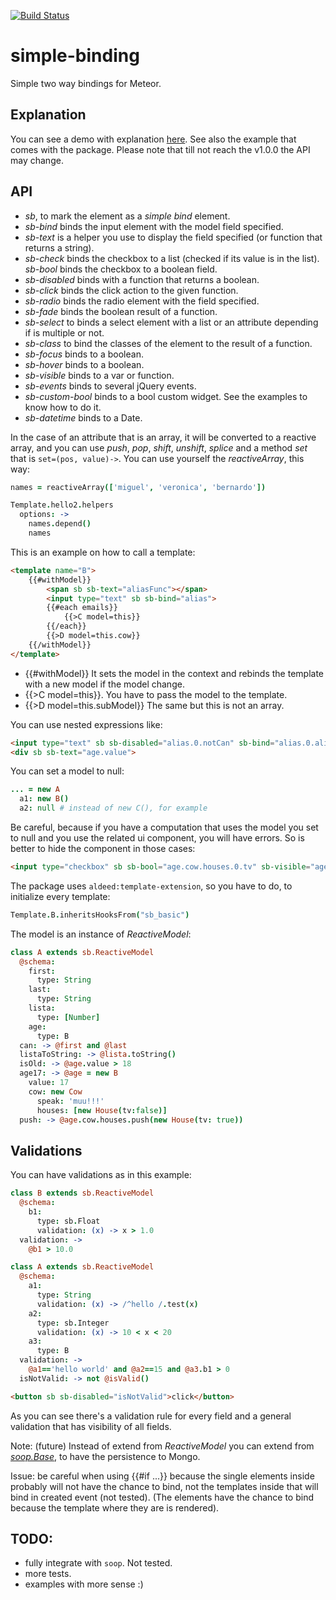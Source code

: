 [![Build Status](https://travis-ci.org/miguelalarcos/simple-binding.svg)](https://travis-ci.org/miguelalarcos/simple-binding)

simple-binding
==============
Simple two way bindings for Meteor.

Explanation
-----------
You can see a demo with explanation [here](http://simple-binding.meteor.com). See also the example that comes with the package.
Please note that till not reach the v1.0.0 the API may change.

API
---

* *sb*, to mark the element as a *simple bind* element.
* *sb-bind* binds the input element with the model field specified.
* *sb-text* is a helper you use to display the field specified (or function that returns a string).
* *sb-check* binds the checkbox to a list (checked if its value is in the list).
  *sb-bool* binds the checkbox to a boolean field.
* *sb-disabled* binds with a function that returns a boolean.
* *sb-click* binds the click action to the given function.
* *sb-radio* binds the radio element with the field specified.
* *sb-fade* binds the boolean result of a function.
* *sb-select* to binds a select element with a list or an attribute depending if is multiple or not.
* *sb-class* to bind the classes of the element to the result of a function.
* *sb-focus* binds to a boolean.
* *sb-hover* binds to a boolean.
* *sb-visible* binds to a var or function.
* *sb-events* binds to several jQuery events.
* *sb-custom-bool* binds to a bool custom widget. See the examples to know how to do it.
* *sb-datetime* binds to a Date.

In the case of an attribute that is an array, it will be converted to a reactive array, and you can use *push*, *pop*, *shift*, *unshift*, *splice* and a method *set* that is ```set=(pos, value)->```. You can use yourself the *reactiveArray*, this way:

```coffee
names = reactiveArray(['miguel', 'veronica', 'bernardo'])

Template.hello2.helpers
  options: ->
    names.depend()
    names
```

This is an example on how to call a template:

```html
<template name="B">
    {{#withModel}}
        <span sb sb-text="aliasFunc"></span>
        <input type="text" sb sb-bind="alias">
        {{#each emails}}
            {{>C model=this}}
        {{/each}}
        {{>D model=this.cow}}
    {{/withModel}}
</template>
```

* {{#withModel}} It sets the model in the context and rebinds the template with a new model if the model change.
* {{>C model=this}}. You have to pass the model to the template.
* {{>D model=this.subModel}} The same but this is not an array.

You can use nested expressions like:

```html
<input type="text" sb sb-disabled="alias.0.notCan" sb-bind="alias.0.alias">
<div sb sb-text="age.value">
```

You can set a model to null:

```coffee
... = new A
  a1: new B()
  a2: null # instead of new C(), for example
```

Be careful, because if you have a computation that uses the model you set to null and you use the related ui component, you will have errors.
So is better to hide the component in those cases:

```html
<input type="checkbox" sb sb-bool="age.cow.houses.0.tv" sb-visible="age.cow.houses.0">
```

The package uses ```aldeed:template-extension```, so you have to do, to initialize every template:

```coffee
Template.B.inheritsHooksFrom("sb_basic")
```

The model is an instance of *ReactiveModel*:

```coffee
class A extends sb.ReactiveModel
  @schema:
    first:
      type: String
    last:
      type: String
    lista:
      type: [Number]
    age:
      type: B
  can: -> @first and @last
  listaToString: -> @lista.toString()
  isOld: -> @age.value > 18
  age17: -> @age = new B
    value: 17
    cow: new Cow
      speak: 'muu!!!'
      houses: [new House(tv:false)]
  push: -> @age.cow.houses.push(new House(tv: true))
```

Validations
-----------
You can have validations as in this example:

```coffee
class B extends sb.ReactiveModel
  @schema:
    b1:
      type: sb.Float
      validation: (x) -> x > 1.0
  validation: ->
    @b1 > 10.0

class A extends sb.ReactiveModel
  @schema:
    a1:
      type: String
      validation: (x) -> /^hello /.test(x)
    a2:
      type: sb.Integer
      validation: (x) -> 10 < x < 20
    a3:
      type: B
  validation: ->
    @a1=='hello world' and @a2==15 and @a3.b1 > 0
  isNotValid: -> not @isValid()
```

```html
<button sb sb-disabled="isNotValid">click</button>
```

As you can see there's a validation rule for every field and a general validation that has visibility of all fields.

Note: (future) Instead of extend from *ReactiveModel* you can extend from [*soop.Base*](https://github.com/miguelalarcos/soop), to have the persistence to Mongo.

Issue: be careful when using {{#if ...}} because the single elements inside probably will not have the chance to bind, not the templates inside that will bind in created event (not tested).
(The elements have the chance to bind because the template where they are is rendered).

TODO:
-----
* fully integrate with ```soop```. Not tested.
* more tests.
* examples with more sense :)

